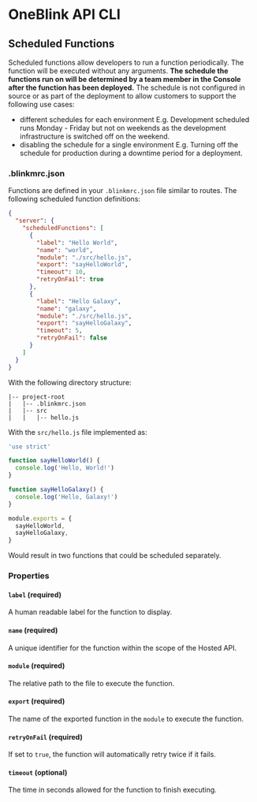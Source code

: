 # OneBlink API CLI

## Scheduled Functions

Scheduled functions allow developers to run a function periodically. The function will be executed without any arguments. **The schedule the functions run on will be determined by a team member in the Console after the function has been deployed.** The schedule is not configured in source or as part of the deployment to allow customers to support the following use cases:

- different schedules for each environment E.g. Development scheduled runs Monday - Friday but not on weekends as the development infrastructure is switched off on the weekend.
- disabling the schedule for a single environment E.g. Turning off the schedule for production during a downtime period for a deployment.

### .blinkmrc.json

Functions are defined in your `.blinkmrc.json` file similar to routes. The following scheduled function definitions:

```json
{
  "server": {
    "scheduledFunctions": [
      {
        "label": "Hello World",
        "name": "world",
        "module": "./src/hello.js",
        "export": "sayHelloWorld",
        "timeout": 10,
        "retryOnFail": true
      },
      {
        "label": "Hello Galaxy",
        "name": "galaxy",
        "module": "./src/hello.js",
        "export": "sayHelloGalaxy",
        "timeout": 5,
        "retryOnFail": false
      }
    ]
  }
}
```

With the following directory structure:

```
|-- project-root
|   |-- .blinkmrc.json
|   |-- src
|   |   |-- hello.js
```

With the `src/hello.js` file implemented as:

```js
'use strict'

function sayHelloWorld() {
  console.log('Hello, World!')
}

function sayHelloGalaxy() {
  console.log('Hello, Galaxy!')
}

module.exports = {
  sayHelloWorld,
  sayHelloGalaxy,
}
```

Would result in two functions that could be scheduled separately.

### Properties

#### `label` (required)

A human readable label for the function to display.

#### `name` (required)

A unique identifier for the function within the scope of the Hosted API.

#### `module` (required)

The relative path to the file to execute the function.

#### `export` (required)

The name of the exported function in the `module` to execute the function.

#### `retryOnFail` (required)

If set to `true`, the function will automatically retry twice if it fails.

#### `timeout` (optional)

The time in seconds allowed for the function to finish executing.


